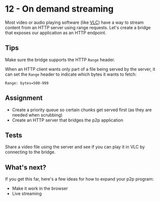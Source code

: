 # 12 - On demand streaming

Most video or audio playing software (like
[VLC](http://www.videolan.org/vlc/index.html)) have a way to stream
content from an HTTP server using range requests. Let's create a bridge
that exposes our application as an HTTP endpoint.

## Tips

Make sure the bridge supports the HTTP `Range` header.

When an HTTP client wants only part of a file being served by the
server, it can set the `Range` header to indicate which bytes it wants
to fetch:

```
Range: bytes=500-999
```

## Assignment

- Create a priority queue so certain chunks get served first (as they
  are needed when scrubbing)
- Create an HTTP server that bridges the p2p application

## Tests

Share a video file using the server and see if you can play it in VLC by
connecting to the bridge.

## What's next?

If you get this far, here's a few ideas for how to expand your p2p
program:

- Make it work in the browser
- Live streaming
